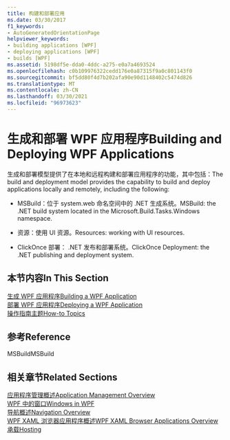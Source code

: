 ```yaml
---
title: 构建和部署应用
ms.date: 03/30/2017
f1_keywords:
- AutoGeneratedOrientationPage
helpviewer_keywords:
- building applications [WPF]
- deploying applications [WPF]
- builds [WPF]
ms.assetid: 5198df5e-dda0-4ddc-a275-e0a7a4693524
ms.openlocfilehash: c0b109976322cedd176e0a87315f9a0c801143f0
ms.sourcegitcommit: bf5dd80f4d7b202afa90e90d1148402c5474d826
ms.translationtype: MT
ms.contentlocale: zh-CN
ms.lasthandoff: 03/30/2021
ms.locfileid: "96973623"
---
```

# <a name="building-and-deploying-wpf-applications"></a><span data-ttu-id="a63a0-102">生成和部署 WPF 应用程序</span><span class="sxs-lookup"><span data-stu-id="a63a0-102">Building and Deploying WPF Applications</span></span>
<span data-ttu-id="a63a0-103">生成和部署模型提供了在本地和远程构建和部署应用程序的功能，其中包括：</span><span class="sxs-lookup"><span data-stu-id="a63a0-103">The build and deployment model provides the capability to build and deploy applications locally and remotely, including the following:</span></span>  
  
- <span data-ttu-id="a63a0-104">MSBuild：位于 system.web 命名空间中的 .NET 生成系统。</span><span class="sxs-lookup"><span data-stu-id="a63a0-104">MSBuild: the .NET build system located in the Microsoft.Build.Tasks.Windows namespace.</span></span>  
  
- <span data-ttu-id="a63a0-105">资源：使用 UI 资源。</span><span class="sxs-lookup"><span data-stu-id="a63a0-105">Resources: working with UI resources.</span></span>  
  
- <span data-ttu-id="a63a0-106">ClickOnce 部署： .NET 发布和部署系统。</span><span class="sxs-lookup"><span data-stu-id="a63a0-106">ClickOnce Deployment: the .NET publishing and deployment system.</span></span>  
  
## <a name="in-this-section"></a><span data-ttu-id="a63a0-107">本节内容</span><span class="sxs-lookup"><span data-stu-id="a63a0-107">In This Section</span></span>  
 [<span data-ttu-id="a63a0-108">生成 WPF 应用程序</span><span class="sxs-lookup"><span data-stu-id="a63a0-108">Building a WPF Application</span></span>](building-a-wpf-application-wpf.md)  
 [<span data-ttu-id="a63a0-109">部署 WPF 应用程序</span><span class="sxs-lookup"><span data-stu-id="a63a0-109">Deploying a WPF Application</span></span>](deploying-a-wpf-application-wpf.md)  
 [<span data-ttu-id="a63a0-110">操作指南主题</span><span class="sxs-lookup"><span data-stu-id="a63a0-110">How-to Topics</span></span>](build-and-deploy-how-to-topics.md)  
  
## <a name="reference"></a><span data-ttu-id="a63a0-111">参考</span><span class="sxs-lookup"><span data-stu-id="a63a0-111">Reference</span></span>  
 <span data-ttu-id="a63a0-112">MSBuild</span><span class="sxs-lookup"><span data-stu-id="a63a0-112">MSBuild</span></span>  
  
## <a name="related-sections"></a><span data-ttu-id="a63a0-113">相关章节</span><span class="sxs-lookup"><span data-stu-id="a63a0-113">Related Sections</span></span>  
 [<span data-ttu-id="a63a0-114">应用程序管理概述</span><span class="sxs-lookup"><span data-stu-id="a63a0-114">Application Management Overview</span></span>](application-management-overview.md)  
  [<span data-ttu-id="a63a0-115">WPF 中的窗口</span><span class="sxs-lookup"><span data-stu-id="a63a0-115">Windows in WPF</span></span>](windows-in-wpf-applications.md)  
  [<span data-ttu-id="a63a0-116">导航概述</span><span class="sxs-lookup"><span data-stu-id="a63a0-116">Navigation Overview</span></span>](navigation-overview.md)  
  [<span data-ttu-id="a63a0-117">WPF XAML 浏览器应用程序概述</span><span class="sxs-lookup"><span data-stu-id="a63a0-117">WPF XAML Browser Applications Overview</span></span>](wpf-xaml-browser-applications-overview.md)  
  [<span data-ttu-id="a63a0-118">承载</span><span class="sxs-lookup"><span data-stu-id="a63a0-118">Hosting</span></span>](hosting-wpf-applications.md)
